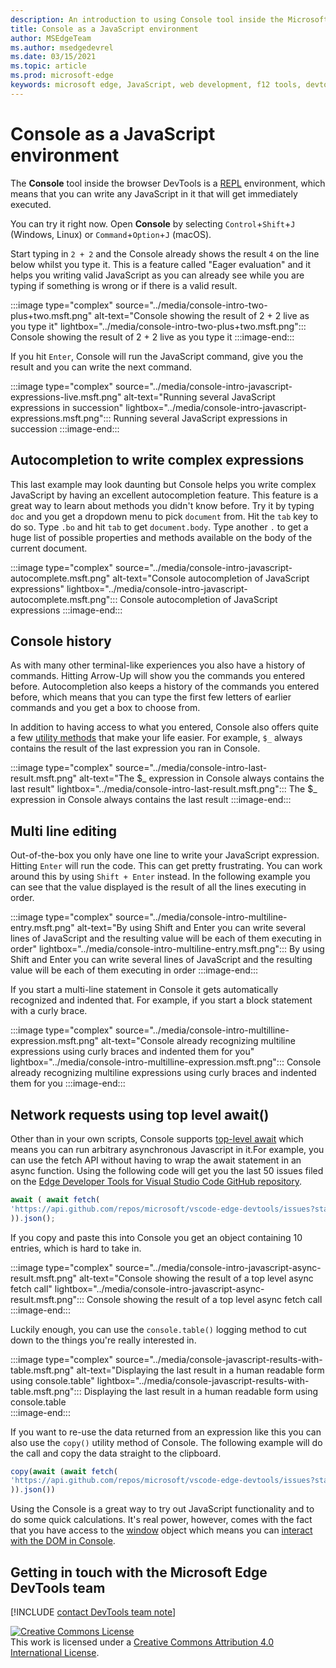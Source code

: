 ```yaml
---
description: An introduction to using Console tool inside the Microsoft Edge Developer Tools as a JavaScript environment.
title: Console as a JavaScript environment
author: MSEdgeTeam
ms.author: msedgedevrel
ms.date: 03/15/2021
ms.topic: article
ms.prod: microsoft-edge
keywords: microsoft edge, JavaScript, web development, f12 tools, devtools
---
```


# Console as a JavaScript environment

The **Console** tool inside the browser DevTools is a [REPL][WikiREPLoop] environment, which means that you can write any JavaScript in it that will get immediately executed.

You can try it right now. Open **Console** by selecting `Control`+`Shift`+`J` (Windows, Linux) or `Command`+`Option`+`J` (macOS). 

Start typing in `2 + 2` and the Console already shows the result `4` on the line below whilst you type it. This is a feature called "Eager evaluation" and it helps you writing valid JavaScript as you can already see while you are typing if something is wrong or if there is a valid result.

:::image type="complex" source="../media/console-intro-two-plus+two.msft.png" alt-text="Console showing the result of 2 + 2 live as you type it" lightbox="../media/console-intro-two-plus+two.msft.png":::
Console showing the result of 2 + 2 live as you type it
:::image-end:::  

If you hit `Enter`, Console will run the JavaScript command, give you the result and you can write the next command. 

:::image type="complex" source="../media/console-intro-javascript-expressions-live.msft.png" alt-text="Running several JavaScript expressions in succession" lightbox="../media/console-intro-javascript-expressions.msft.png":::
Running several JavaScript expressions in succession
:::image-end:::  

## Autocompletion to write complex expressions

This last example may look daunting but Console helps you write complex JavaScript by having an excellent autocompletion feature. This feature is a great way to learn about methods you didn't know before. Try it by typing `doc` and you get a dropdown menu to pick `document` from. Hit the `tab` key to do so. Type `.bo` and hit `tab` to get `document.body`. Type another `.` to get a huge list of possible properties and methods available on the body of the current document. 

:::image type="complex" source="../media/console-intro-javascript-autocomplete.msft.png" alt-text="Console autocompletion of JavaScript expressions" lightbox="../media/console-intro-javascript-autocomplete.msft.png":::
Console autocompletion of JavaScript expressions
:::image-end:::  

## Console history

As with many other terminal-like experiences you also have a history of commands. Hitting Arrow-Up will show you the commands you entered before. Autocompletion also keeps a history of the commands you entered before, which means that you can type the first few letters of earlier commands and you get a box to choose from.

In addition to having access to what you entered, Console also offers quite a few [utility methods][DevtoolsConsoleUtilityMethods] that make your life easier. For example, `$_` always contains the result of the last expression you ran in Console.

:::image type="complex" source="../media/console-intro-last-result.msft.png" alt-text="The $_ expression in Console always contains the last result" lightbox="../media/console-intro-last-result.msft.png":::
    The $_ expression in Console always contains the last result
:::image-end:::  

## Multi line editing

Out-of-the-box you only have one line to write your JavaScript expression. Hitting `Enter` will run the code. This can get pretty frustrating. You can work around this by using `Shift + Enter` instead. In the following example you can see that the value displayed is the result of all the lines executing in order. 

:::image type="complex" source="../media/console-intro-multiline-entry.msft.png" alt-text="By using Shift and Enter you can write several lines of JavaScript and the resulting value will be each of them executing in order" lightbox="../media/console-intro-multiline-entry.msft.png":::
By using Shift and Enter you can write several lines of JavaScript and the resulting value will be each of them executing in order
:::image-end:::  

If you start a multi-line statement in Console it gets automatically recognized and indented that. For example, if you start a block statement with a curly brace.

:::image type="complex" source="../media/console-intro-multilline-expression.msft.png" alt-text="Console already recognizing multiline expressions using curly braces and indented them for you" lightbox="../media/console-intro-multilline-expression.msft.png":::
    Console already recognizing multiline expressions using curly braces and indented them for you
:::image-end:::  

## Network requests using top level await()

Other than in your own scripts, Console supports [top-level await][TopLevelAwait] which means you can run arbitrary asynchronous Javascript in it.For example, you can use the fetch API without having to wrap the await statement in an async function. Using the following code will get you the last 50 issues filed on the [Edge Developer Tools for Visual Studio Code GitHub repository](https://github.com/microsoft/vscode-edge-devtools).

```javascript
await ( await fetch(
'https://api.github.com/repos/microsoft/vscode-edge-devtools/issues?state=all&per_page=50&page=1'
)).json();
```

If you copy and paste this into Console you get an object containing 10 entries, which is hard to take in.

:::image type="complex" source="../media/console-intro-javascript-async-result.msft.png" alt-text="Console showing the result of a top level async fetch call" lightbox="../media/console-intro-javascript-async-result.msft.png":::
    Console showing the result of a top level async fetch call
:::image-end:::  

Luckily enough, you can use the `console.table()` logging method to cut down to the things you're really interested in.

:::image type="complex" source="../media/console-javascript-results-with-table.msft.png" alt-text="Displaying the last result in a human readable form using console.table" lightbox="../media/console-javascript-results-with-table.msft.png":::
    Displaying the last result in a human readable form using console.table    
:::image-end:::

If you want to re-use the data returned from an expression like this you can also use the `copy()` utility method of Console. The following example will do the call and copy the data straight to the clipboard.

```Javascript
copy(await (await fetch(
'https://api.github.com/repos/microsoft/vscode-edge-devtools/issues?state=all&per_page=50&page=1'
)).json())
```

Using the Console is a great way to try out JavaScript functionality and to do some quick calculations. It's real power, however, comes with the fact that you have access to the [window][MDNWindow] object which means you can  [interact with the DOM in Console][DevtoolsDOMInteraction]. 

## Getting in touch with the Microsoft Edge DevTools team  

[!INCLUDE [contact DevTools team note](../includes/contact-devtools-team-note.md)]  

<!-- links -->  
[TopLevelAwait]: https://github.com/tc39/proposal-top-level-await
[DevtoolsConsoleUtilityMethods]: ./utilities.md
[DevtoolsDOMInteraction]: ./console-dom-interaction.md
[DevtoolsBreakpoints]: /microsoft-edge/devtools-guide-chromium/javascript/breakpoints.md
[Live Expressions]: ./live-expressions.md
[DevtoolsFilteringConsole]: ./console-filtering.md
[DevtoolsConsoleLoggingDemo]: https://microsoftedge.github.io/DevToolsSamples/console/logging-examples.html
[DevtoolsConsoleTypesDemo]: https://microsoftedge.github.io/DevToolsSamples/console/logging-types.html
[DevtoolsConsoleSpecifiersDemo]: https://microsoftedge.github.io/DevToolsSamples/console/logging-with-specifiers.html
[DevtoolsConsoleGroupsDemo]: https://microsoftedge.github.io/DevToolsSamples/console/logging-with-groups.html
[DevtoolsConsoleTableDemo]: https://microsoftedge.github.io/DevToolsSamples/console/logging-with-table.html
[WikiStackTrace]: https://en.wikipedia.org/wiki/Stack_trace "Stack trace - Wikipedia"  
[DevtoolsConsoleErrorDemo]: https://microsoftedge.github.io/DevToolsSamples/console/error.html
[DevtoolsConsoleFilter]: ../microsoft-edge/devtools-guide-chromium/console/reference#filter-messages
[DevToolsIssues]: /microsoft-edge/devtools-guide-chromium/issies
[DevToolsConsoleAPI]: ./api.md "Console API Reference | Microsoft Docs"  
[DevtoolsConsoleLoggingMessages]: ./log.md "Get Started With Logging Messages In The Console | Microsoft Docs"  
[DevtoolsConsoleRunningJavascript]: ./javascript.md "Get Started With Running JavaScript In The Console | Microsoft Docs"  
[DevtoolsConsoleUtilitiesDebug]: ./utilities.md#debug "debug - Console Utilities API Reference | Microsoft Docs"  
[MDNMap]: https://developer.mozilla.org/docs/Web/JavaScript/Reference/Global_Objects/Array/map "Array.prototype.map() | MDN"  
[MDNWindow]: https://developer.mozilla.org/docs/Web/API/Window "Window | MDN"  
[WikiREPLoop]: https://en.wikipedia.org/wiki/Read%E2%80%93eval%E2%80%93print_loop "Read–eval–print loop - Wikipedia"  

[![Creative Commons License][CCby4Image]][CCA4IL]  
This work is licensed under a [Creative Commons Attribution 4.0 International License][CCA4IL].  

[CCA4IL]: https://creativecommons.org/licenses/by/4.0  
[CCby4Image]: https://i.creativecommons.org/l/by/4.0/88x31.png  